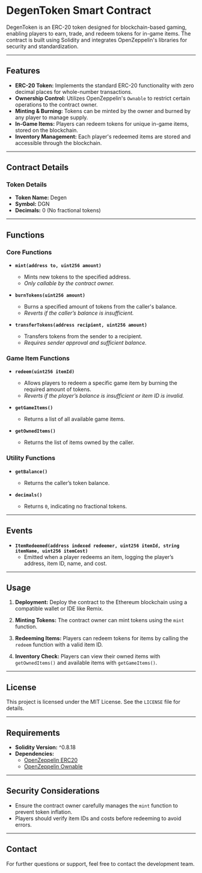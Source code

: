 # DegenToken Smart Contract

DegenToken is an ERC-20 token designed for blockchain-based gaming, enabling players to earn, trade, and redeem tokens for in-game items. The contract is built using Solidity and integrates OpenZeppelin's libraries for security and standardization.

---

## Features

- **ERC-20 Token:** Implements the standard ERC-20 functionality with zero decimal places for whole-number transactions.
- **Ownership Control:** Utilizes OpenZeppelin's `Ownable` to restrict certain operations to the contract owner.
- **Minting & Burning:** Tokens can be minted by the owner and burned by any player to manage supply.
- **In-Game Items:** Players can redeem tokens for unique in-game items, stored on the blockchain.
- **Inventory Management:** Each player's redeemed items are stored and accessible through the blockchain.

---

## Contract Details

### Token Details
- **Token Name:** Degen
- **Symbol:** DGN
- **Decimals:** 0 (No fractional tokens)

---

## Functions

### Core Functions

- **`mint(address to, uint256 amount)`**
  - Mints new tokens to the specified address.
  - *Only callable by the contract owner.*

- **`burnTokens(uint256 amount)`**
  - Burns a specified amount of tokens from the caller's balance.
  - *Reverts if the caller’s balance is insufficient.*

- **`transferTokens(address recipient, uint256 amount)`**
  - Transfers tokens from the sender to a recipient.
  - *Requires sender approval and sufficient balance.*

### Game Item Functions

- **`redeem(uint256 itemId)`**
  - Allows players to redeem a specific game item by burning the required amount of tokens.
  - *Reverts if the player’s balance is insufficient or item ID is invalid.*

- **`getGameItems()`**
  - Returns a list of all available game items.

- **`getOwnedItems()`**
  - Returns the list of items owned by the caller.

### Utility Functions

- **`getBalance()`**
  - Returns the caller’s token balance.

- **`decimals()`**
  - Returns `0`, indicating no fractional tokens.

---

## Events

- **`ItemRedeemed(address indexed redeemer, uint256 itemId, string itemName, uint256 itemCost)`**
  - Emitted when a player redeems an item, logging the player’s address, item ID, name, and cost.

---

## Usage

1. **Deployment:**
   Deploy the contract to the Ethereum blockchain using a compatible wallet or IDE like Remix.

2. **Minting Tokens:**
   The contract owner can mint tokens using the `mint` function.

3. **Redeeming Items:**
   Players can redeem tokens for items by calling the `redeem` function with a valid item ID.

4. **Inventory Check:**
   Players can view their owned items with `getOwnedItems()` and available items with `getGameItems()`.

---

## License

This project is licensed under the MIT License. See the `LICENSE` file for details.

---

## Requirements

- **Solidity Version:** ^0.8.18
- **Dependencies:**
  - [OpenZeppelin ERC20](https://docs.openzeppelin.com/contracts/4.x/erc20)
  - [OpenZeppelin Ownable](https://docs.openzeppelin.com/contracts/4.x/access-control#ownable)

---

## Security Considerations

- Ensure the contract owner carefully manages the `mint` function to prevent token inflation.
- Players should verify item IDs and costs before redeeming to avoid errors.

---

## Contact

For further questions or support, feel free to contact the development team.

